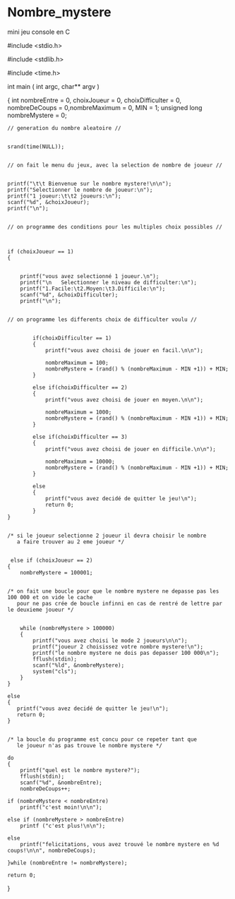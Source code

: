 # Nombre_mystere
mini jeu console en C

#include <stdio.h>

#include <stdlib.h>

#include <time.h>


int main ( int argc, char** argv )

{
    int nombreEntre = 0, choixJoueur = 0, choixDifficulter = 0, nombreDeCoups = 0,nombreMaximum = 0, MIN = 1;
    unsigned long nombreMystere = 0;


    // generation du nombre aleatoire //


    srand(time(NULL));


    // on fait le menu du jeux, avec la selection de nombre de joueur //


    printf("\t\t Bienvenue sur le nombre mystere!\n\n");
    printf("Selectionner le nombre de joueur:\n");
    printf("1 joueur:\t\t2 joueurs:\n");
    scanf("%d", &choixJoueur);
    printf("\n");


    // on programme des conditions pour les multiples choix possibles //



    if (choixJoueur == 1)
    {


        printf("vous avez selectionné 1 joueur.\n");
        printf("\n   Selectionner le niveau de difficulter:\n");
        printf("1.Facile:\t2.Moyen:\t3.Difficile:\n");
        scanf("%d", &choixDifficulter);
        printf("\n");


    // on programme les differents choix de difficulter voulu //


            if(choixDifficulter == 1)
            {
                printf("vous avez choisi de jouer en facil.\n\n");

                nombreMaximum = 100;
                nombreMystere = (rand() % (nombreMaximum - MIN +1)) + MIN;
            }

            else if(choixDifficulter == 2)
            {
                printf("vous avez choisi de jouer en moyen.\n\n");

                nombreMaximum = 1000;
                nombreMystere = (rand() % (nombreMaximum - MIN +1)) + MIN;
            }

            else if(choixDifficulter == 3)
            {
                printf("vous avez choisi de jouer en difficile.\n\n");

                nombreMaximum = 10000;
                nombreMystere = (rand() % (nombreMaximum - MIN +1)) + MIN;
            }

            else
            {
                printf("vous avez decidé de quitter le jeu!\n");
                return 0;
            }
    }


    /* si le joueur selectionne 2 joueur il devra choisir le nombre
       a faire trouver au 2 eme joueur */


     else if (choixJoueur == 2)
    {
        nombreMystere = 100001;


    /* on fait une boucle pour que le nombre mystere ne depasse pas les 100 000 et on vide le cache
       pour ne pas crée de boucle infinni en cas de rentré de lettre par le deuxieme joueur */


        while (nombreMystere > 100000)
        {
            printf("vous avez choisi le mode 2 joueurs\n\n");
            printf("joueur 2 choisissez votre nombre mystere!\n");
            printf("le nombre mystere ne dois pas depasser 100 000\n");
            fflush(stdin);
            scanf("%ld", &nombreMystere);
            system("cls");
        }
    }

    else
    {
       printf("vous avez decidé de quitter le jeu!\n");
       return 0;
    }


    /* la boucle du programme est concu pour ce repeter tant que
       le joueur n'as pas trouve le nombre mystere */

    do
    {
        printf("quel est le nombre mystere?");
        fflush(stdin);
        scanf("%d", &nombreEntre);
        nombreDeCoups++;

    if (nombreMystere < nombreEntre)
        printf("c'est moin!\n\n");

    else if (nombreMystere > nombreEntre)
        printf ("c'est plus!\n\n");

    else
        printf("felicitations, vous avez trouvé le nombre mystere en %d coups!\n\n", nombreDeCoups);

    }while (nombreEntre != nombreMystere);

    return 0;
}

